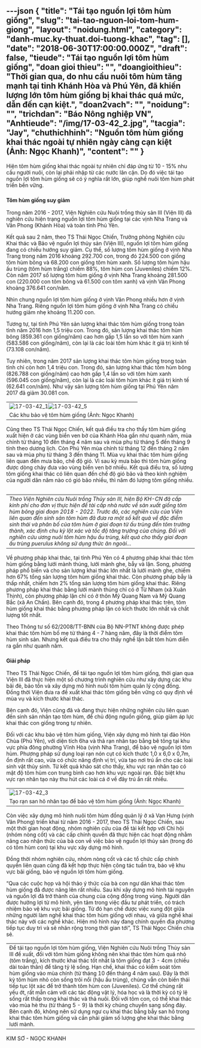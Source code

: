 ---json
{
    "title": "Tái tạo nguồn lợi tôm hùm giống",
    "slug": "tai-tao-nguon-loi-tom-hum-giong",
    "layout": "noidung.html",
    "category": "danh-muc.ky-thuat.doi-tuong-khac",
    "tag": [],
    "date": "2018-06-30T17:00:00.000Z",
    "draft": false,
    "tieude": "Tái tạo nguồn lợi tôm hùm giống",
    "doan gioi thieu": "",
    "doangioithieu": "Thời gian qua, do nhu cầu nuôi tôm hùm tăng mạnh tại tỉnh Khánh Hòa và Phú Yên, đã khiến lượng lớn tôm hùm giống bị khai thác quá mức, dẫn đến cạn kiệt.",
    "doan2vach": "",
    "noidung": "",
    "trichdan": "Báo Nông nghiệp VN",
    "Anhtieude": "/img/17-03-42_2.jpg",
    "tacgia": "Jay",
    "chuthichhinh": "Nguồn tôm hùm giống khai thác ngoài tự nhiên ngày càng cạn kiệt (Ảnh: Ngọc Khanh)",
    "__content__": ""
}
---
<p><span style="font-size:14px">Hiện t&ocirc;m h&ugrave;m giống khai th&aacute;c ngo&agrave;i tự nhi&ecirc;n chỉ đ&aacute;p ứng từ 10 - 15% nhu cầu người nu&ocirc;i, c&ograve;n lại phải nhập từ c&aacute;c nước l&acirc;n cận.&nbsp;Do đ&oacute; việc t&aacute;i tạo nguồn lợi t&ocirc;m h&ugrave;m giống sẽ c&oacute; &yacute; nghĩa rất lớn, gi&uacute;p nghề nu&ocirc;i t&ocirc;m h&ugrave;m ph&aacute;t triển bền vững. &nbsp;</span></p>

<h3><strong><span style="font-size:14px">T&ocirc;m h&ugrave;m giống suy giảm</span></strong></h3>

<p><span style="font-size:14px">Trong năm 2016 - 2017, Viện Nghi&ecirc;n cứu Nu&ocirc;i trồng thủy sản&nbsp;III (Viện III)&nbsp;đ&atilde; nghi&ecirc;n cứu hiện trạng nguồn lợi t&ocirc;m h&ugrave;m giống tại c&aacute;c vịnh Nha Trang v&agrave; V&acirc;n Phong (Kh&aacute;nh H&ograve;a) v&agrave; to&agrave;n tỉnh Ph&uacute; Y&ecirc;n.</span></p>

<p><span style="font-size:14px">Kết quả sau 2 năm, theo TS Th&aacute;i Ngọc Chiến, Trưởng ph&ograve;ng Nghi&ecirc;n cứu Khai th&aacute;c v&agrave; Bảo vệ nguồn lợi thủy sản (Viện III), nguồn lợi t&ocirc;m h&ugrave;m giống đang c&oacute; chiều hướng suy giảm. Cụ thể, số lượng t&ocirc;m h&ugrave;m giống ở vịnh Nha Trang trong năm 2016 khoảng 292.700 con, trong đ&oacute; 224.500 con giống t&ocirc;m h&ugrave;m b&ocirc;ng v&agrave; 68.200 con giống t&ocirc;m h&ugrave;m xanh. Số lượng t&ocirc;m h&ugrave;m hậu ấu tr&ugrave;ng (t&ocirc;m h&ugrave;m trắng) chiếm 88%, t&ocirc;m h&ugrave;m con (Juveniles) chiếm 12%. C&ograve;n năm 2017 số lượng t&ocirc;m h&ugrave;m giống ở vịnh Nha Trang khoảng 281.500 con (220.000 con t&ocirc;m b&ocirc;ng v&agrave; 61.500 con t&ocirc;m xanh) v&agrave; vịnh V&acirc;n Phong khoảng 376.641 con/năm.</span></p>

<p><span style="font-size:14px">Nh&igrave;n chung nguồn lợi t&ocirc;m h&ugrave;m giống ở vịnh V&acirc;n Phong nhiều hơn ở vịnh Nha Trang. Ri&ecirc;ng nguồn lợi t&ocirc;m h&ugrave;m giống ở vịnh Nha Trang c&oacute; chiều hướng giảm nhẹ khoảng 11.200 con.</span></p>

<p><span style="font-size:14px">Tương tự, tại tỉnh Ph&uacute; Y&ecirc;n sản lượng khai th&aacute;c t&ocirc;m h&ugrave;m giống trong to&agrave;n tỉnh năm 2016 hơn 1,5 triệu con. Trong đ&oacute;, sản lượng khai th&aacute;c t&ocirc;m h&ugrave;m b&ocirc;ng (859.361 con giống/năm) cao hơn gấp 1,5 lần so với t&ocirc;m h&ugrave;m xanh (583.586 con giống/năm), c&ograve;n lại l&agrave; c&aacute;c lo&agrave;i t&ocirc;m h&ugrave;m kh&aacute;c &iacute;t gi&aacute; trị kinh tế (73.108 con/năm).</span></p>

<p><span style="font-size:14px">Tuy nhi&ecirc;n, trong năm 2017 sản lượng khai th&aacute;c t&ocirc;m h&ugrave;m giống trong to&agrave;n tỉnh chỉ c&ograve;n hơn 1,4 triệu con. Trong đ&oacute;, sản lượng khai th&aacute;c t&ocirc;m h&ugrave;m b&ocirc;ng (826.788 con giống/năm) cao hơn gấp 1,4 lần so với t&ocirc;m h&ugrave;m xanh (596.045 con giống/năm), c&ograve;n lại l&agrave; c&aacute;c lo&agrave;i t&ocirc;m h&ugrave;m kh&aacute;c &iacute;t gi&aacute; trị kinh tế (62.641 con/năm). Như vậy sản lượng t&ocirc;m h&ugrave;m giống tại Ph&uacute; Y&ecirc;n năm 2017&nbsp;đ&atilde;&nbsp;giảm 30.081 con.</span></p>

<table border="0" cellpadding="0" cellspacing="0" style="width:100%">
	<tbody>
		<tr>
			<td><span style="font-size:14px"><img alt="17-03-42_1" id="192381" src="https://image.nongnghiep.vn/upload/2018/6/28/17-03-42_1.jpg" title="17-03-42_1" /><img alt="17-03-42_5" id="192384" src="https://image.nongnghiep.vn/upload/2018/6/28/17-03-42_5.jpg" title="17-03-42_5" /></span></td>
		</tr>
		<tr>
			<td><span style="font-size:14px">C&aacute;c khu bảo vệ t&ocirc;m h&ugrave;m giống (Ảnh: Ngọc Khanh)</span></td>
		</tr>
	</tbody>
</table>

<p><span style="font-size:14px">Cũng theo TS Th&aacute;i Ngọc Chiến, kết quả điều tra cho thấy t&ocirc;m h&ugrave;m giống xuất hiện ở c&aacute;c v&ugrave;ng biển ven bờ của Kh&aacute;nh H&ograve;a gần như quanh năm, m&ugrave;a ch&iacute;nh từ th&aacute;ng 10 đến th&aacute;ng 4 năm sau v&agrave; m&ugrave;a phụ từ th&aacute;ng 5 đến th&aacute;ng 9 t&iacute;nh theo dương lịch. C&ograve;n Ph&uacute; Y&ecirc;n m&ugrave;a ch&iacute;nh từ th&aacute;ng 12 đến th&aacute;ng 2 năm sau v&agrave; m&ugrave;a phụ từ th&aacute;ng 3 đến th&aacute;ng 11. M&ugrave;a vụ khai th&aacute;c t&ocirc;m h&ugrave;m giống li&ecirc;n quan đến mưa b&atilde;o, chế độ gi&oacute;. V&igrave; sau kỳ mưa b&atilde;o th&igrave; t&ocirc;m h&ugrave;m giống được d&ograve;ng chảy đưa v&agrave;o v&ugrave;ng biển ven bờ nhiều. Kết quả điều tra, số lượng t&ocirc;m giống khai th&aacute;c c&oacute; li&ecirc;n quan đến chế độ gi&oacute; b&atilde;o v&agrave; theo kinh nghiệm của người d&acirc;n năm n&agrave;o c&oacute; gi&oacute; b&atilde;o nhiều, th&igrave; năm đ&oacute; lượng t&ocirc;m giống nhiều.</span></p>

<table align="right" cellpadding="10" cellspacing="10">
	<tbody>
		<tr>
			<td><span style="font-size:14px"><em>Theo Viện Nghi&ecirc;n cứu Nu&ocirc;i trồng Thủy sản&nbsp;III, hiện Bộ KH-CN đ&atilde; cấp kinh ph&iacute; cho đơn vị thực hiện đề t&agrave;i cấp nh&agrave; nước về sản xuất giống t&ocirc;m h&ugrave;m b&ocirc;ng giai đoạn 2018 - 2022. Trước đ&oacute;, c&aacute;c nghi&ecirc;n cứu của Viện li&ecirc;n quan đến sinh sản t&ocirc;m h&ugrave;m đ&atilde; đưa ra một số kết quả về đặc điểm sinh th&aacute;i v&agrave; ph&acirc;n bố của t&ocirc;m h&ugrave;m ở giai đoạn từ ấu tr&ugrave;ng đến t&ocirc;m trưởng th&agrave;nh, x&aacute;c định chu kỳ lột x&aacute;c v&agrave; tốc độ tăng trưởng của ch&uacute;ng. Đối với nghi&ecirc;n cứu ương nu&ocirc;i t&ocirc;m h&ugrave;m hậu ấu tr&ugrave;ng, kết quả cho thấy giai đoạn ấu tr&ugrave;ng puerulus kh&ocirc;ng sử dụng thức ăn ngo&agrave;i&hellip;</em></span></td>
		</tr>
	</tbody>
</table>

<p><span style="font-size:14px">Về phương ph&aacute;p khai th&aacute;c, tại tỉnh Ph&uacute; Y&ecirc;n c&oacute; 4 phương ph&aacute;p khai th&aacute;c t&ocirc;m h&ugrave;m giống bằng lưới m&agrave;nh th&uacute;ng, lưới m&agrave;nh ghe, bẫy v&agrave; lặn. Song, phương ph&aacute;p phổ biến v&agrave; cho sản lượng khai th&aacute;c lớn nhất l&agrave; lưới m&agrave;nh ghe, chiếm hơn 67% tổng sản lượng t&ocirc;m h&ugrave;m giống khai th&aacute;c. C&ograve;n phương ph&aacute;p bẫy l&agrave; thấp nhất, chiếm hơn 2% tổng sản lượng t&ocirc;m h&ugrave;m giống khai th&aacute;c. Ri&ecirc;ng phương ph&aacute;p khai th&aacute;c bằng lưới m&agrave;nh th&uacute;ng chỉ c&oacute; ở Từ Nham (x&atilde; Xu&acirc;n Thịnh), c&ograve;n phương ph&aacute;p lặn chỉ c&oacute; ở th&ocirc;n Mỹ Quang Nam v&agrave; Mỹ Quang Bắc (x&atilde; An Chấn). B&ecirc;n cạnh đ&oacute;, trong 4 phương ph&aacute;p khai th&aacute;c tr&ecirc;n, t&ocirc;m h&ugrave;m giống khai th&aacute;c bằng phương ph&aacute;p lặn c&oacute; k&iacute;ch thước lớn nhất v&agrave; chất lượng tốt nhất.</span></p>

<p><span style="font-size:14px">Theo Th&ocirc;ng tư số 62/2008/TT-BNN của Bộ NN-PTNT kh&ocirc;ng được ph&eacute;p khai th&aacute;c t&ocirc;m h&ugrave;m bố mẹ từ th&aacute;ng 4 - 7 h&agrave;ng năm, đ&acirc;y l&agrave; thời điểm t&ocirc;m h&ugrave;m sinh sản. Nhưng kết quả điều tra cho thấy nghề lặn bắt t&ocirc;m h&ugrave;m diễn ra gần như quanh năm. &nbsp;</span></p>

<h3><strong><span style="font-size:14px">Giải ph&aacute;p</span></strong></h3>

<p><span style="font-size:14px">Theo TS Th&aacute;i Ngọc Chiến, để t&aacute;i tạo nguồn lợi t&ocirc;m h&ugrave;m giống, thời gian qua Viện III đ&atilde; thực hiện một số chương tr&igrave;nh nghi&ecirc;n cứu như x&acirc;y dựng c&aacute;c khu b&atilde;i đẻ, bảo tồn v&agrave; x&acirc;y dựng m&ocirc; h&igrave;nh nu&ocirc;i t&ocirc;m h&ugrave;m quản l&yacute; cộng đồng. Đồng thời Viện đưa ra đề xuất khai th&aacute;c t&ocirc;m giống bền vững c&oacute; quy định về m&ugrave;a vụ v&agrave; k&iacute;ch thước khai th&aacute;c.</span></p>

<p><span style="font-size:14px">B&ecirc;n cạnh đ&oacute;, Viện cũng đ&atilde; v&agrave; đang thực hiện những nghi&ecirc;n cứu li&ecirc;n quan đến sinh sản nh&acirc;n tạo t&ocirc;m h&ugrave;m, để chủ động nguồn giống, gi&uacute;p giảm &aacute;p lực khai th&aacute;c con giống trong tự nhi&ecirc;n.</span></p>

<p><span style="font-size:14px">Đối với c&aacute;c khu bảo vệ t&ocirc;m h&ugrave;m giống, Viện x&acirc;y dựng m&ocirc; h&igrave;nh tại đảo H&ograve;n Ch&ugrave;a (Ph&uacute; Y&ecirc;n), với diện t&iacute;ch 6ha v&agrave; thả rạn nh&acirc;n tạo bằng b&ecirc; t&ocirc;ng tại khu vực ph&iacute;a đ&ocirc;ng phường Vĩnh H&ograve;a (vịnh Nha Trang), để bảo vệ nguồn lợi t&ocirc;m h&ugrave;m. Phương ph&aacute;p sử dụng loại rạn n&oacute;n cụt c&oacute; k&iacute;ch thước 1,0 x 6,0 x 0,7m, ổn định rất cao, vừa c&oacute; chức năng định vị tr&iacute;, vừa tạo nơi tr&uacute; ẩn cho c&aacute;c lo&agrave;i sinh vật thủy sinh. Từ kết quả khảo s&aacute;t cho thấy, khu vực rạn nh&acirc;n tạo c&oacute; mật độ t&ocirc;m h&ugrave;m con trung b&igrave;nh cao hơn khu vực ngo&agrave;i rạn. Đặc biệt khu vực rạn nh&acirc;n tạo n&agrave;y thu h&uacute;t c&aacute;c lo&agrave;i c&aacute; ở về đ&acirc;y tr&uacute; ẩn rất nhiều.</span></p>

<table border="0" cellpadding="0" cellspacing="0" style="width:100%">
	<tbody>
		<tr>
			<td><span style="font-size:14px"><img alt="17-03-42_3" id="192383" src="https://image.nongnghiep.vn/upload/2018/6/28/17-03-42_3.jpg" title="17-03-42_3" /></span></td>
		</tr>
		<tr>
			<td><span style="font-size:14px">Tạo rạn san h&ocirc; nh&acirc;n tạo để bảo vệ t&ocirc;m h&ugrave;m giống (Ảnh: Ngọc Khanh)</span></td>
		</tr>
	</tbody>
</table>

<p><span style="font-size:14px">C&ograve;n việc x&acirc;y dựng m&ocirc; h&igrave;nh nu&ocirc;i t&ocirc;m h&ugrave;m đồng quản l&yacute; ở x&atilde; Vạn Hưng (vịnh V&acirc;n Phong) triển khai từ năm 2016 - 2017, theo TS Th&aacute;i Ngọc Chiến, sau một thời gian hoạt động, nh&oacute;m nghi&ecirc;n cứu của đề t&agrave;i kết hợp với Chi hội (nh&oacute;m n&ograve;ng cốt) v&agrave; c&aacute;c cấp ch&iacute;nh quvền đ&atilde; thực hiện c&aacute;c hoạt động nhằm n&acirc;ng cao nhận thức của b&agrave; con về việc bảo vệ nguồn lợi thủy sản (trong đ&oacute; c&oacute; t&ocirc;m h&ugrave;m con) tại khu vực x&acirc;y dựng m&ocirc; h&igrave;nh.</span></p>

<p><span style="font-size:14px">Đồng thời nh&oacute;m nghi&ecirc;n cứu, nh&oacute;m n&ograve;ng cốt v&agrave; c&aacute;c tổ chức cấp ch&iacute;nh quyền li&ecirc;n quan cũng đ&atilde; kết hợp thực hiện c&ocirc;ng t&aacute;c tuần tra, bảo vệ khu vực b&atilde;i giống, bảo vệ nguồn lợi t&ocirc;m h&ugrave;m giống.</span></p>

<p><span style="font-size:14px">&ldquo;Qua c&aacute;c cuộc họp v&agrave; hội thảo &yacute; thức của b&agrave; con ngư d&acirc;n khai th&aacute;c t&ocirc;m h&ugrave;m giống đ&atilde; được n&acirc;ng l&ecirc;n rất nhiều. Sau khi x&acirc;y dựng m&ocirc; h&igrave;nh t&agrave;i nguy&ecirc;n v&agrave; nguồn lợi đ&atilde; trở th&agrave;nh của chung của cộng đồng trong v&ugrave;ng. Người d&acirc;n được hưởng lợi từ m&ocirc; h&igrave;nh, y&ecirc;n t&acirc;m trong việc đầu tư ph&aacute;t triển, c&oacute; tr&aacute;ch nhiệm bảo vệ khu vực b&atilde;i giống. Từ đ&oacute; hạn chế được việc xung đột giữa những người l&agrave;m nghề khai th&aacute;c t&ocirc;m h&ugrave;m giống với nhau, v&agrave; giữa nghề khai th&aacute;c n&agrave;y với c&aacute;c nghề kh&aacute;c. Hiện m&ocirc; h&igrave;nh n&agrave;y đang ch&iacute;nh quyền địa phương tiếp tục duy tr&igrave; v&agrave; sẽ nh&acirc;n rộng trong thời gian tới&rdquo;, TS Th&aacute;i Ngọc Chiến chia sẻ.</span></p>

<table align="center" cellpadding="10" cellspacing="10">
	<tbody>
		<tr>
			<td><span style="font-size:14px">Để t&aacute;i tạo nguồn lợi t&ocirc;m h&ugrave;m giống, Viện Nghi&ecirc;n cứu Nu&ocirc;i trồng Thủy sản III đề xuất, đối với t&ocirc;m h&ugrave;m giống kh&ocirc;ng n&ecirc;n khai th&aacute;c t&ocirc;m h&ugrave;m qu&aacute; nhỏ (t&ocirc;m trắng), k&iacute;ch thước khai th&aacute;c tốt nhất l&agrave; t&ocirc;m giống đạt 3 - 4cm (chiều d&agrave;i to&agrave;n th&acirc;n) để tăng tỷ lệ sống. Hạn chế, khai th&aacute;c c&oacute; kiểm so&aacute;t t&ocirc;m h&ugrave;m giống v&agrave;o m&ugrave;a ch&iacute;nh (từ th&aacute;ng 10 đến th&aacute;ng 4 năm sau). Đ&acirc;y l&agrave; thời kỳ t&ocirc;m h&ugrave;m nhỏ c&ograve;n sống tr&ocirc;i nổi (hậu ấu tr&ugrave;ng), ch&uacute;ng vẫn c&ograve;n biến th&aacute;i tiếp tục lột x&aacute;c để trở th&agrave;nh t&ocirc;m h&ugrave;m con (Juveniles). Cơ thể ch&uacute;ng rất yếu ớt, rất mẫn cảm với c&aacute;c t&aacute;c động vật l&yacute;, h&oacute;a học v&agrave; l&agrave; thời kỳ c&oacute; tỷ lệ sống rất thấp trong khai th&aacute;c v&agrave; thả nu&ocirc;i. Đối với t&ocirc;m con, c&oacute; thể khai th&aacute;c v&agrave;o m&ugrave;a h&egrave; thu (từ th&aacute;ng 5 - 9) l&agrave; thời kỳ ch&uacute;ng chuyển sang sống đ&aacute;y. B&ecirc;n cạnh đ&oacute;, kh&ocirc;ng n&ecirc;n sử dụng ngư cụ khai th&aacute;c bằng bẫy san h&ocirc; trong khai th&aacute;c t&ocirc;m h&ugrave;m giống v&agrave; cần phải giảm số lượng ghe khai th&aacute;c bằng lưới m&agrave;nh.</span></td>
		</tr>
	</tbody>
</table>

<p><span style="font-size:14px">KIM SƠ - NGỌC KHANH</span></p>
